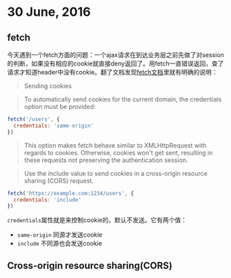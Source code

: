 # 30 June, 2016

## fetch

今天遇到一个fetch方面的问题：一个ajax请求在到达业务层之前先做了对session的判断，如果没有相应的cookie就直接deny返回了。用fetch一直错误返回，查了请求才知道header中没有cookie。翻了文档发现[fetch文档](https://github.com/github/fetch)里就有明确的说明：

> Sending cookies

> To automatically send cookies for the current domain, the credentials option must be provided:

> 
```js
fetch('/users', {
  credentials: 'same-origin'
})
```
> This option makes fetch behave similar to XMLHttpRequest with regards to cookies. Otherwise, cookies won't get sent, resulting in these requests not preserving the authentication session.

> Use the include value to send cookies in a cross-origin resource sharing (CORS) request.

>
```js
fetch('https://example.com:1234/users', {
  credentials: 'include'
})
```

`credentials`属性就是来控制cookie的，默认不发送。它有两个值：

- `same-origin` 同源才发送cookie
- `include` 不同源也会发送cookie

## Cross-origin resource sharing(CORS)


